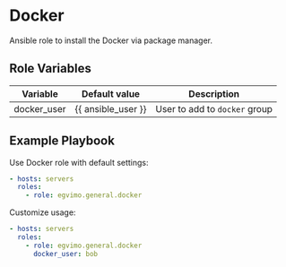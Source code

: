 # Docker

Ansible role to install the Docker via package manager.

## Role Variables

| Variable    | Default value      | Description                   |
| ----------- | ------------------ | ----------------------------- |
| docker_user | {{ ansible_user }} | User to add to `docker` group |

## Example Playbook

Use Docker role with default settings:

```yml
- hosts: servers
  roles:
    - role: egvimo.general.docker
```

Customize usage:

```yml
- hosts: servers
  roles:
    - role: egvimo.general.docker
      docker_user: bob
```
